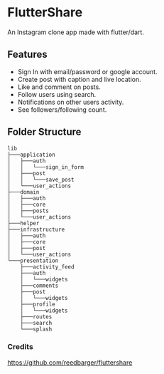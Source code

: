 # FlutterShare

An Instagram clone app made with flutter/dart.

## Features

- Sign In with email/password or google account.
- Create post with caption and live location.
- Like and comment on posts.
- Follow users using search.
- Notifications on other users activity.
- See followers/following count.

## Folder Structure

```
lib
├───application
│   ├───auth
│   │   └───sign_in_form
│   ├───post
│   │   └───save_post
│   └───user_actions
├───domain
│   ├───auth
│   ├───core
│   ├───posts
│   └───user_actions
├───helper
├───infrastructure
│   ├───auth
│   ├───core
│   ├───post
│   └───user_actions
└───presentation
    ├───activity_feed
    ├───auth
    │   └───widgets
    ├───comments
    ├───post
    │   └───widgets
    ├───profile
    │   └───widgets
    ├───routes
    ├───search
    └───splash
```

### Credits
https://github.com/reedbarger/fluttershare